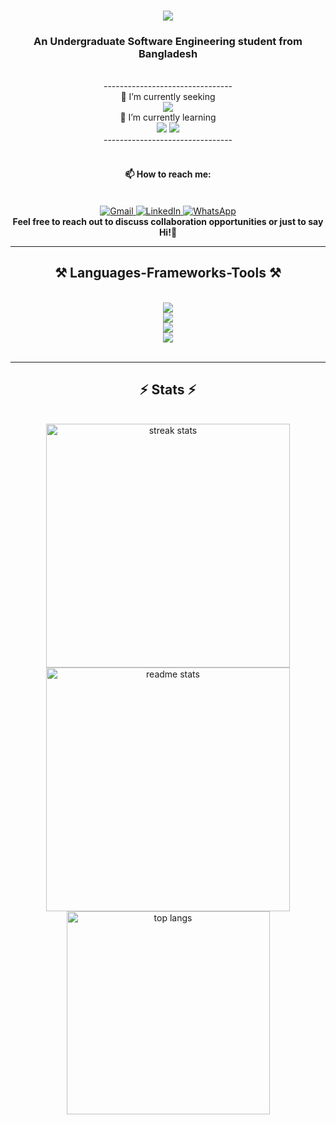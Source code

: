 <!--
### Hi there 👋


**IamImtiazChy/IamImtiazChy** is a ✨ _special_ ✨ repository because its `README.md` (this file) appears on your GitHub profile.

Here are some ideas to get you started:

- 🔭 I’m currently working on ...
- 🌱 I’m currently learning ...
- 👯 I’m looking to collaborate on ...
- 🤔 I’m looking for help with ...
- 💬 Ask me about ...
- 📫 How to reach me: ...
- 😄 Pronouns: ...
- ⚡ Fun fact: ...
-->


<h1 align="center">
    <a href="https://git.io/typing-svg"><img src="https://readme-typing-svg.herokuapp.com?font=Righteous&size=35&center=true&vCenter=true&width=500&height=70&duration=5000&lines=Hi+There!+👋;+I'm+Imtiaz+Chowdhury!;"/></a>
</h1>

<h3 align="center">An Undergraduate Software Engineering student from Bangladesh</h3>

<br/>

<div align="center">
<!--     🔭 I’m currently <b><i>seeking an internship</i></b> opportunity within <b><i>Web & Mobile Application Development</i></b> <br> -->
    --------------------------------<br>
    🔭 I’m currently seeking <br>
            <a href="https://git.io/typing-svg"><img src="https://readme-typing-svg.herokuapp.com?font=Trebuchet+MS&pause=1000&size=15&center=true&vCenter=true&width=350&height=20&duration=6000&lines=an+internship+opportunity;+within+Web+and+Mobile+Application+Development!!;"/></a> <br>
    🌱 I’m currently learning <br>
        <img src="https://img.shields.io/badge/-Dart-1?logo=Dart&style=flat" />
        <img src="https://img.shields.io/badge/-Flutter-1?logo=Flutter&style=flat" /><br>
    --------------------------------
</div>

<br/>

<div align="center">
    <h4>📫 How to reach me:</h4> <br>
   <!-- Gmail -->
<a href="mailto:imtiazchowdhury2001@gmail.com" target="_blank">
  <img src="https://img.shields.io/badge/Gmail-D14836?style=for-the-badge&logo=gmail&logoColor=white" alt="Gmail">
</a>

<!-- LinkedIn -->
<a href="http://www.linkedin.com/in/thisisfahimchy" target="_blank">
  <img src="https://img.shields.io/badge/LinkedIn-0077B5?style=for-the-badge&logo=linkedin&logoColor=white" alt="LinkedIn">
</a>

<!-- WhatsApp -->
<a href="https://wa.me/8801631330629" target="_blank">
  <img src="https://img.shields.io/badge/WhatsApp-25D366?style=for-the-badge&logo=whatsapp&logoColor=white" alt="WhatsApp">
</a><br><b>Feel free to reach out to discuss collaboration opportunities or just to say Hi!👋</b>

</div>

<hr/>
 
<h2 align="center">⚒️ Languages-Frameworks-Tools ⚒️</h2>
<br/>
<div align="center">
    <img src="https://skillicons.dev/icons?i=c,cpp,java,python,dart,flutter" /><br>
    <img src="https://skillicons.dev/icons?i=html,css,javascript" /><br>
    <img src="https://skillicons.dev/icons?i=laravel,php,mysql" /><br>
    <img src="https://skillicons.dev/icons?i=vscode,github,git,figma" />
</div>

<br/>
<hr/>

<h2 align="center">⚡ Stats ⚡</h2>
<br>
<div align=center>
  <img width=390 src="https://streak-stats.demolab.com?user=IamImtiazChy&count_private=true&theme=react&border_radius=10" alt="streak stats"/>
  <img width=390 src="https://github-readme-stats.vercel.app/api?username=IamImtiazChy&count_private=true&show_icons=true&theme=react&border_radius=10" alt="readme stats" /> <!--&rank_icon=github&-->
  <br/>
  <img width=325 align="center" src="https://github-readme-stats.vercel.app/api/top-langs/?username=IamImtiazChy&langs_count=7&layout=compact&theme=react&border_radius=10&size_weight=0.5&count_weight=0.5&exclude_repo=github-readme-stats" alt="top langs" />
    <!--&langs_count=n&-->
</div>
